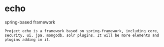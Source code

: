 # echo
spring-based framework

    Project echo is a framework based on spring-framework, including core, security, ui, jpa, mongodb, solr plugins. It will be more elements and plugins adding in it.